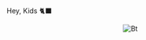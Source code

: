 Hey, Kids 🐈‍⬛ 
 <p align="center"><img
src= "https://user-images.githubusercontent.com/49580304/110319833-47367180-7fc4-11eb-87a7-392509eca9d7.gif" alt="Bt"> 
   
